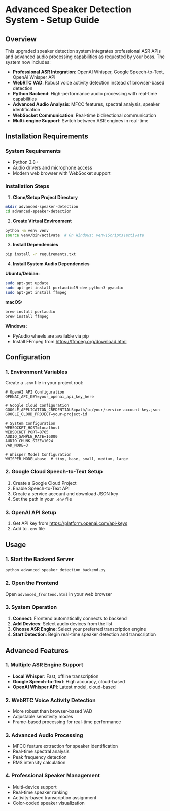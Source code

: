 # Advanced Speaker Detection System - Setup Guide

## Overview
This upgraded speaker detection system integrates professional ASR APIs and advanced audio processing capabilities as requested by your boss. The system now includes:

- **Professional ASR Integration**: OpenAI Whisper, Google Speech-to-Text, OpenAI Whisper API
- **WebRTC VAD**: Robust voice activity detection instead of browser-based detection
- **Python Backend**: High-performance audio processing with real-time capabilities
- **Advanced Audio Analysis**: MFCC features, spectral analysis, speaker identification
- **WebSocket Communication**: Real-time bidirectional communication
- **Multi-engine Support**: Switch between ASR engines in real-time

## Installation Requirements

### System Requirements
- Python 3.8+
- Audio drivers and microphone access
- Modern web browser with WebSocket support


### Installation Steps

1. **Clone/Setup Project Directory**
```bash
mkdir advanced-speaker-detection
cd advanced-speaker-detection
```

2. **Create Virtual Environment**
```bash
python -m venv venv
source venv/bin/activate  # On Windows: venv\Scripts\activate
```

3. **Install Dependencies**
```bash
pip install -r requirements.txt
```

4. **Install System Audio Dependencies**

**Ubuntu/Debian:**
```bash
sudo apt-get update
sudo apt-get install portaudio19-dev python3-pyaudio
sudo apt-get install ffmpeg
```

**macOS:**
```bash
brew install portaudio
brew install ffmpeg
```

**Windows:**
- PyAudio wheels are available via pip
- Install FFmpeg from https://ffmpeg.org/download.html

## Configuration

### 1. Environment Variables
Create a `.env` file in your project root:

```env
# OpenAI API Configuration
OPENAI_API_KEY=your_openai_api_key_here

# Google Cloud Configuration
GOOGLE_APPLICATION_CREDENTIALS=path/to/your/service-account-key.json
GOOGLE_CLOUD_PROJECT=your-project-id

# System Configuration
WEBSOCKET_HOST=localhost
WEBSOCKET_PORT=8765
AUDIO_SAMPLE_RATE=16000
AUDIO_CHUNK_SIZE=1024
VAD_MODE=3

# Whisper Model Configuration
WHISPER_MODEL=base  # tiny, base, small, medium, large
```

### 2. Google Cloud Speech-to-Text Setup
1. Create a Google Cloud Project
2. Enable Speech-to-Text API
3. Create a service account and download JSON key
4. Set the path in your `.env` file

### 3. OpenAI API Setup
1. Get API key from https://platform.openai.com/api-keys
2. Add to `.env` file

## Usage

### 1. Start the Backend Server
```bash
python advanced_speaker_detection_backend.py
```

### 2. Open the Frontend
Open `advanced_frontend.html` in your web browser

### 3. System Operation
1. **Connect**: Frontend automatically connects to backend
2. **Add Devices**: Select audio devices from the list
3. **Choose ASR Engine**: Select your preferred transcription engine
4. **Start Detection**: Begin real-time speaker detection and transcription

## Advanced Features

### 1. Multiple ASR Engine Support
- **Local Whisper**: Fast, offline transcription
- **Google Speech-to-Text**: High accuracy, cloud-based
- **OpenAI Whisper API**: Latest model, cloud-based

### 2. WebRTC Voice Activity Detection
- More robust than browser-based VAD
- Adjustable sensitivity modes
- Frame-based processing for real-time performance

### 3. Advanced Audio Processing
- MFCC feature extraction for speaker identification
- Real-time spectral analysis
- Peak frequency detection
- RMS intensity calculation

### 4. Professional Speaker Management
- Multi-device support
- Real-time speaker ranking
- Activity-based transcription assignment
- Color-coded speaker visualization




